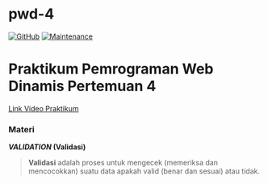 # pwd-4

[![GitHub](https://img.shields.io/github/license/himawanTIF/pwd-4?style=flat-square)](https://github.com/himawanTIF/pwd-4/blob/main/LICENSE)
[![Maintenance](https://img.shields.io/maintenance/yes/2020?style=flat-square)](https://github.com/himawanTIF/pwd-4/graphs/commit-activity)

# Praktikum Pemrograman Web Dinamis Pertemuan 4
[Link Video Praktikum](https://drive.google.com/file/d/1eVs89gHBo-ynpAbBwCYPPt7R0fW2iepd/view)

### Materi

__*VALIDATION* (Validasi)__
> __Validasi__ adalah proses untuk mengecek (memeriksa dan mencocokkan) suatu data apakah valid (benar dan sesuai) atau tidak.
